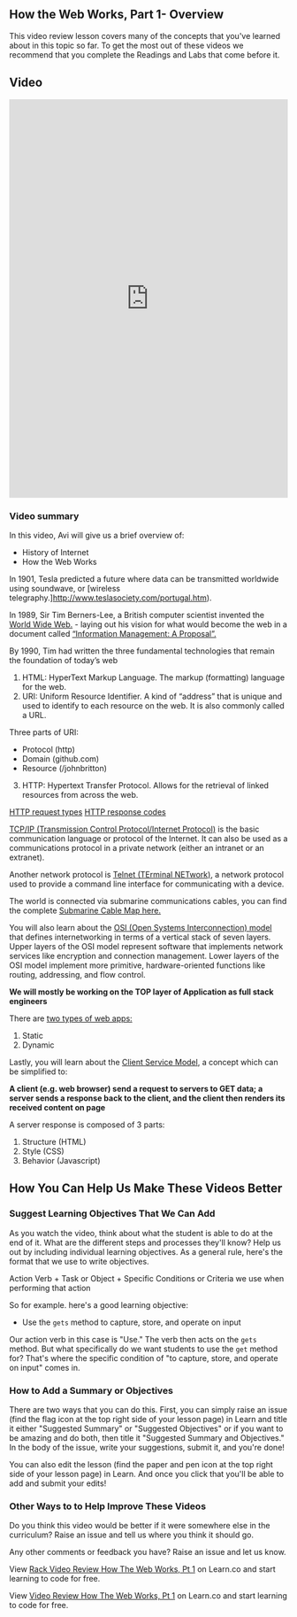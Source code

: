 ## How the Web Works, Part 1- Overview

This video review lesson covers many of the concepts that you've learned about in this topic so far. To get the most out of these videos we recommend that you complete the Readings and Labs that come before it. 

## Video
<iframe width="100%" height="720" src="https://www.youtube.com/embed/gI9wqEDPiY0?rel=0&amp;showinfo=0" frameborder="0" allowfullscreen></iframe>

### Video summary

In this video, Avi will give us a brief overview of:
* History of Internet 
* How the Web Works

In 1901, Tesla predicted a future where data can be transmitted worldwide using soundwave, or [wireless telegraphy.]http://www.teslasociety.com/portugal.htm).  

In 1989, Sir Tim Berners-Lee, a British computer scientist invented the [World Wide Web.](http://webfoundation.org/about/vision/history-of-the-web/) - laying out his vision for what would become the web in a document called [“Information Management: A Proposal”.](http://info.cern.ch/Proposal.html)

By 1990, Tim had written the three fundamental technologies that remain the foundation of today’s web 

1. HTML: HyperText Markup Language. The markup (formatting) language for the web.
2. URI: Uniform Resource Identifier. A kind of “address” that is unique and used to identify to each resource on the web. It is also commonly called a URL.

Three parts of URI: 
* Protocol (http)
* Domain (github.com)
* Resource (/johnbritton)

3. HTTP: Hypertext Transfer Protocol. Allows for the retrieval of linked resources from across the web.

[HTTP request types](https://developer.mozilla.org/en-US/docs/Web/HTTP/Methods)
[HTTP response codes](https://developer.mozilla.org/en-US/docs/Web/HTTP/Status)

[TCP/IP (Transmission Control Protocol/Internet Protocol)](https://en.wikipedia.org/wiki/Internet_protocol_suite) is the basic communication language or protocol of the Internet. It can also be used as a communications protocol in a private network (either an intranet or an extranet). 

Another network protocol is [Telnet (TErminal NETwork)](https://www.lifewire.com/what-is-telnet-2626026), a network protocol used to provide a command line interface for communicating with a device.

The world is connected via submarine communications cables, you can find the complete [Submarine Cable Map here.](http://www.submarinecablemap.com/)

You will also learn about the [OSI (Open Systems Interconnection) model](https://www.lifewire.com/open-systems-interconnection-model-816290) that defines internetworking in terms of a vertical stack of seven layers. Upper layers of the OSI model represent software that implements network services like encryption and connection management. Lower layers of the OSI model implement more primitive, hardware-oriented functions like routing, addressing, and flow control. 

**We will mostly be working on the TOP layer of Application as full stack engineers**

There are [two types of web apps:](https://www.pluralsight.com/blog/creative-professional/static-dynamic-websites-theres-difference)
1. Static
2. Dynamic

Lastly, you will learn about the [Client Service Model](https://en.wikipedia.org/wiki/Client%E2%80%93server_model), a concept which can be simplified to:

**A client (e.g. web browser) send a request to servers to GET data; a server sends a response back to the client, and the client then renders its received content on page**

A server response is composed of 3 parts:
1. Structure (HTML)
2. Style (CSS)
3. Behavior (Javascript)

## How You Can Help Us Make These Videos Better

### Suggest Learning Objectives That We Can Add

As you watch the video, think about what the student is able to do at the end of it. What are the different steps and processes they'll know? Help us out by including individual learning objectives. As a general rule, here's the format that we use to write objectives.

Action Verb + Task or Object + Specific Conditions or Criteria we use when performing that action

So for example. here's a good learning objective: 

- Use the `gets` method to capture, store, and operate on input

Our action verb in this case is "Use." The verb then acts on the `gets` method. But what specifically do we want students to use the `get` method for? That's where the specific condition of "to capture, store, and operate on input" comes in. 


### How to Add a Summary or Objectives

There are two ways that you can do this. First, you can simply raise an issue (find the flag icon at the top right side of your lesson page) in Learn and title it either "Suggested Summary" or "Suggested Objectives" or if you want to be amazing and do both, then title it "Suggested Summary and Objectives."  In the body of the issue, write your suggestions, submit it, and you're done!

You can also edit the lesson (find the paper and pen icon at the top right side of your lesson page) in Learn. And once you click that you'll be able to add and submit your edits!

### Other Ways to to Help Improve These Videos

Do you think this video would be better if it were somewhere else in the curriculum? Raise an issue and tell us where you think it should go. 

Any other comments or feedback you have? Raise an issue and let us know. 



<p class='util--hide'>View <a href='https://learn.co/lessons/rack-video-review-how-the-web-works-pt-1'>Rack Video Review How The Web Works, Pt 1</a> on Learn.co and start learning to code for free.</p>

<p class='util--hide'>View <a href='https://learn.co/lessons/rack-video-review-how-the-web-works-pt-1'>Video Review How The Web Works, Pt 1</a> on Learn.co and start learning to code for free.</p>
